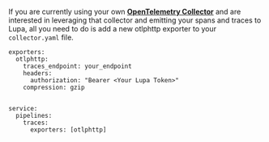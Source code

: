 If you are currently using your own [**OpenTelemetry Collector**](https://opentelemetry.io/docs/collector/getting-started/ "OpenTelemetry Collector") and are interested in leveraging that collector and emitting your spans and traces to Lupa, all you need to do is add a new otlphttp exporter to your `collector.yaml` file.

``` { .yaml .annotate }
exporters:
  otlphttp:
    traces_endpoint: your_endpoint
    headers:
      authorization: "Bearer <Your Lupa Token>"
    compression: gzip


service:
  pipelines:
    traces:
      exporters: [otlphttp]
```

